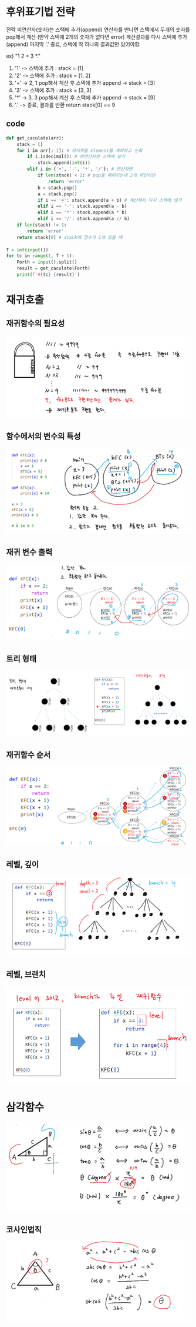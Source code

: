 # 후위표기법 전략

전략
피연산자(숫자)는 스택에 추가(append)
연산자를 만나면 스택에서 두개의 숫자를 pop해서 계산
(만약 스택에 2개의 숫자가 없다면 error)
계산결과를 다시 스택에 추가(append)
마지막 '.' 종료, 스택에 딱 하나의 결과값만 있어야함

ex)
"1 2 + 3 *."

1. '1' -> 스택에 추가 : stack = [1]
2. '2' -> 스택에 추가 : stack = [1, 2]
3. '+' -> 2, 1 pop해서 계산 후 스택에 추가 append -> stack = [3]
4. '3' -> 스택에 추가 : stack = [3, 3]
5. '*' -> 3, 3 pop해서 계산 후 스택에 추가 append -> stack = [9]
6. '.' -> 종료, 결과를 반환 return stack[0] == 9
 
## code
```python
def get_caculate(arr):
    stack = []
    for i in arr[:-1]: # 마지막을 element를 제외하고 순회
        if i.isdecimal(): # 피연산자면 스택에 넣기
            stack.append(int(i))
        elif i in {'+', '-', '*', '/'}: # 연산자면
            if len(stack) < 2: # pop을 해야되는데 2개 미만이면
                return 'error'
            b = stack.pop()
            a = stack.pop()
            if i == '+': stack.append(a + b) # 계산해서 다시 스택에 넣기
            elif i == '-': stack.append(a - b)
            elif i == '*': stack.append(a * b)
            elif i == '/': stack.append(a // b)
    if len(stack) != 1:
        return 'error'
    return stack[0] # stack에 정수가 1개 있을 떄

T = int(input())
for tc in range(1, T + 1):
    Forth = input().split()
    result = get_caculate(Forth)
    print(f'#{tc} {result}')
```

# 재귀호출
## 재귀함수의 필요성
![재귀함수의 필요성](./img/재귀의%20필요성.png)
## 함수에서의 변수의 특성
![함수에서의 변수의 특성](./img/함수에서%20변수%20특성.png)
## 재귀 변수 출력
![재귀 변수 출력](./img/재귀%20변수%20출력.png)
## 트리 형태
![트리형태](./img/트리.png)
## 재귀함수 순서
![순서](./img/순서.png)
## 레벨, 깊이
![레벨&깊이](./img/레벨,%20깊이.png)
## 레벨, 브랜치
![레벨&브랜치](./img/레벨,브랜치.png)

# 삼각함수
![삼각함수](./img/삼각함수.png)
## 코사인법칙
![코사인법칙](./img/코사인법칙.png)